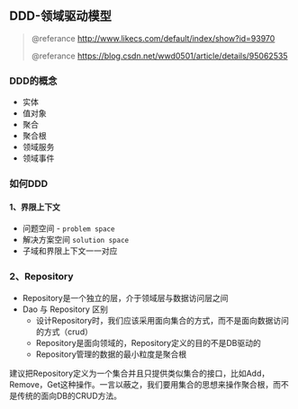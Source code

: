 ## DDD-领域驱动模型

>@referance http://www.likecs.com/default/index/show?id=93970
>
>@referance https://blog.csdn.net/wwd0501/article/details/95062535



### DDD的概念

- 实体
- 值对象
- 聚合
- 聚合根
- 领域服务
- 领域事件

### 如何DDD

#### 1、界限上下文

- 问题空间 - `problem space`
- 解决方案空间 `solution space`
- 子域和界限上下文一一对应

### 2、Repository

- Repository是一个独立的层，介于领域层与数据访问层之间
- Dao 与 Repository 区别
  - 设计Repository时，我们应该采用面向集合的方式，而不是面向数据访问的方式（crud）
  - Repository是面向领域的，Repository定义的目的不是DB驱动的
  - Repository管理的数据的最小粒度是聚合根

建议把Repository定义为一个集合并且只提供类似集合的接口，比如Add，Remove，Get这种操作。一言以蔽之，我们要用集合的思想来操作聚合根，而不是传统的面向DB的CRUD方法。